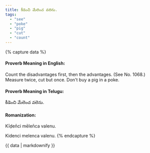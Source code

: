 ```yaml
---
title: కీడెంచి మేలెంచ వలెను.
tags:
  - "see"
  - "poke"
  - "pig"
  - "cut"
  - "count"
---
```


{% capture data %}
#### Proverb Meaning in English:
Count the disadvantages first, then the advantages.
(See No. 1068.)
Measure twice, cut but once.
Don't buy a pig in a poke.

#### Proverb Meaning in Telugu:
కీడెంచి మేలెంచ వలెను.

#### Romanization:
Kīḍen̄ci mēlen̄ca valenu.

Kidenci melenca valenu.
{% endcapture %}

{{ data | markdownify }}

